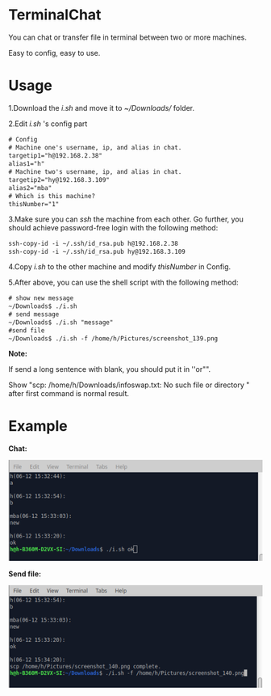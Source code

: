 # TerminalChat
You can chat or transfer file in terminal between two or more machines.

Easy to config, easy to use.

# Usage
1.Download the *i.sh* and move it to *~/Downloads/* folder.

2.Edit *i.sh* 's config part
```
# Config
# Machine one's username, ip, and alias in chat.
targetip1="h@192.168.2.38"
alias1="h"
# Machine two's username, ip, and alias in chat.
targetip2="hy@192.168.3.109"
alias2="mba"
# Which is this machine?
thisNumber="1"
```

3.Make sure you can *ssh* the machine from each other.
Go further, you should achieve password-free login with the following method:
```
ssh-copy-id -i ~/.ssh/id_rsa.pub h@192.168.2.38
ssh-copy-id -i ~/.ssh/id_rsa.pub hy@192.168.3.109
```
 
4.Copy *i.sh* to the other machine and modify *thisNumber* in Config.

5.After above, you can use the shell script  with the following method:
```
# show new message
~/Downloads$ ./i.sh
# send message
~/Downloads$ ./i.sh "message"
#send file
~/Downloads$ ./i.sh -f /home/h/Pictures/screenshot_139.png
```
**Note:**

If send a long sentence with blank, you should put it in ''or"".

Show "scp: /home/h/Downloads/infoswap.txt: No such file or directory
" after first command is normal result.  
  
# Example

**Chat:**

![pic1](https://github.com/Inspiring26/TerminalChat/raw/master/example/screenshot_140.png)

**Send file:**

![pic2](https://github.com/Inspiring26/TerminalChat/raw/master/example/screenshot_141.png)
